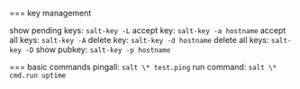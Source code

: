 
=== key management

show pending keys: `salt-key -L`
accept key: `salt-key -a hostname`
accept all keys: `salt-key -A`
delete key: `salt-key -d hostname`
delete all keys: `salt-key -D`
show pubkey: `salt-key -p hostname`


=== basic commands
pingall: `salt \* test.ping`
run command: `salt \* cmd.run uptime`

